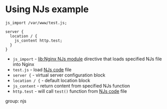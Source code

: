 # Using NJs example

```nginx
js_import /var/www/test.js;

server {
  location / {
    js_content http.test;
  }
}
```

- `js_import` - [lib:Nginx NJs module](/nginx/install-njs-nginx-javascript-module) directive that loads specified NJs file into Nginx
- `test.js` - load [NJs code](/nginx/using-njs-example-js-code-file) file
- `server {` - virtual server configuration block
- `location / {` - default location block
- `js_content` - return content from specified NJs function
- `http.test` - will call `test()` function from [NJs code](/nginx/using-njs-example-js-code-file) file

group: njs



